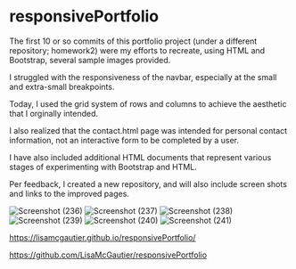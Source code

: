 # responsivePortfolio

The first 10 or so commits of this portfolio project (under a different repository; homework2) were my efforts to recreate, using HTML and Bootstrap, several sample images provided.

I struggled with the responsiveness of the navbar, especially at the small and extra-small breakpoints.

Today, I used the grid system of rows and columns to achieve the aesthetic that I orginally intended.

I also realized that the contact.html page was intended for personal contact information, not an interactive form to be completed by a user.

I have also included additional HTML documents that represent various stages of experimenting with Bootstrap and HTML.

Per feedback, I created a new repository, and will also include screen shots and links to the improved pages.

![Screenshot (236)](https://user-images.githubusercontent.com/62854999/87210802-e21b6680-c2e4-11ea-89eb-9d4dc7deb2d4.png)
![Screenshot (237)](https://user-images.githubusercontent.com/62854999/87210805-e2b3fd00-c2e4-11ea-92ca-73e101c52177.png)
![Screenshot (238)](https://user-images.githubusercontent.com/62854999/87210807-e2b3fd00-c2e4-11ea-81cc-63e40628a48e.png)
![Screenshot (239)](https://user-images.githubusercontent.com/62854999/87210808-e34c9380-c2e4-11ea-8ac9-a389a7577ff4.png)
![Screenshot (240)](https://user-images.githubusercontent.com/62854999/87210809-e34c9380-c2e4-11ea-83e7-f845afdcdbde.png)
![Screenshot (241)](https://user-images.githubusercontent.com/62854999/87210810-e3e52a00-c2e4-11ea-9ae4-409973fa10bb.png)


https://lisamcgautier.github.io/responsivePortfolio/

https://github.com/LisaMcGautier/responsivePortfolio
